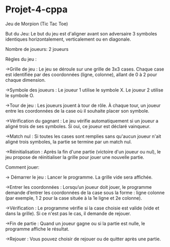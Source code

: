 # Projet-4-cppa
Jeu de Morpion (Tic Tac Toe)

But du Jeu:
Le but du jeu est d'aligner avant son adversaire 3 symboles identiques horizontalement, verticalement ou en diagonale.

Nombre de joueurs:
2 joueurs

Règles du jeu :

->Grille de jeu :
Le jeu se déroule sur une grille de 3x3 cases.
Chaque case est identifiée par des coordonnées (ligne, colonne), allant de 0 à 2 pour chaque dimension.

->Symbole des joueurs :
Le joueur 1 utilise le symbole X.
Le joueur 2 utilise le symbole O.

->Tour de jeu :
Les joueurs jouent à tour de rôle.
À chaque tour, un joueur entre les coordonnées de la case où il souhaite placer son symbole.

->Vérification du gagnant :
Le jeu vérifie automatiquement si un joueur a aligné trois de ses symboles.
Si oui, ce joueur est déclaré vainqueur.

->Match nul :
Si toutes les cases sont remplies sans qu'aucun joueur n'ait aligné trois symboles, la partie se termine par un match nul.

->Réinitialisation :
Après la fin d'une partie (victoire d'un joueur ou nul), le jeu propose de réinitialiser la grille pour jouer une nouvelle partie.





Comment jouer:

-> Démarrer le jeu :
Lancer le programme. La grille vide sera affichée.

->Entrer les coordonnées :
Lorsqu’un joueur doit jouer, le programme demande d’entrer les coordonnées de la case sous la forme : ligne colonne (par exemple, 1 2 pour la case située à la 1e ligne et 2e colonne).

->Vérification :
Le programme vérifie si la case choisie est valide (vide et dans la grille). Si ce n'est pas le cas, il demande de rejouer.

->Fin de partie :
Quand un joueur gagne ou si la partie est nulle, le programme affiche le résultat.

->Rejouer :
Vous pouvez choisir de rejouer ou de quitter après une partie.



